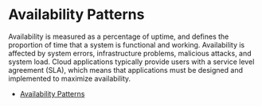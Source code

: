 # Availability Patterns

Availability is measured as a percentage of uptime, and defines the proportion of time that a system is functional and working. Availability is affected by system errors, infrastructure problems, malicious attacks, and system load. Cloud applications typically provide users with a service level agreement (SLA), which means that applications must be designed and implemented to maximize availability.

- [Availability Patterns](https://learn.microsoft.com/en-us/azure/architecture/framework/resiliency/reliability-patterns#availability)
